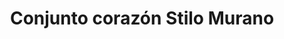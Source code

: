 ---
title: Conjunto corazón Stilo Murano
date: 
draft: false

# descripcion
description : Conjunto de aros y dije (no incluye cadena - podés adquirirla aparte). En plata 925 y cristal estilo murano.

materials: Plata 925

color: 

dimensions: Aros largo 4,00 cm. Dije 3,50 x 2,00 cm

code: 01-18-1046

type: "Aros"

categories: []

price: $3.270,00

price_eftvo: $2.780,00

# Images
# first image will be shown in the product page
images:
  # - image: "images/path_to_image"
  # La ubicacion de las imagenes es imagenes/Aros/Conjuntos.Aros y Dije/01-18-1046-conjunto-corazon-stilo-murano

---